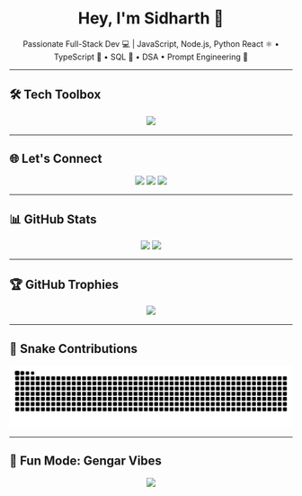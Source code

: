<h1 align="center">Hey, I'm Sidharth 👋</h1>
<p align="center">
  Passionate Full-Stack Dev 💻 | JavaScript, Node.js, Python  
  React ⚛️ • TypeScript 💙 • SQL 🧠 • DSA • Prompt Engineering 🤖  
</p>

---

## 🛠️ Tech Toolbox

<p align="center">
  <img src="https://skillicons.dev/icons?i=js,ts,py,nodejs,react,express,html,css,git,github,linux,vscode,mongodb,postgres" />
</p>

---

## 🌐 Let's Connect

<p align="center">
  <a href="https://t.me/im_x_slayer"><img src="https://img.shields.io/badge/Telegram-2CA5E0?style=for-the-badge&logo=telegram&logoColor=white" /></a>
  <a href="https://discord.gg/sidhart_h69"><img src="https://img.shields.io/badge/Discord-5865F2?style=for-the-badge&logo=discord&logoColor=white" /></a>
  <a href="https://www.instagram.com/sidhart_h69"><img src="https://img.shields.io/badge/Instagram-E4405F?style=for-the-badge&logo=instagram&logoColor=white" /></a>
</p>

---

## 📊 GitHub Stats

<p align="center">
  <img src="https://github-readme-stats.vercel.app/api?username=SIDDHU123M&show_icons=true&theme=transparent&hide_border=true" width="48%" />
  <img src="https://github-readme-stats.vercel.app/api/top-langs/?username=SIDDHU123M&layout=compact&theme=transparent&hide_border=true" width="48%" />
</p>

---

## 🏆 GitHub Trophies

<p align="center">
  <img src="https://github-profile-trophy.vercel.app/?username=SIDDHU123M&theme=gruvbox&no-bg=true&no-frame=true&margin-w=10" />
</p>

---

## 🐍 Snake Contributions

<picture>
  <source media="(prefers-color-scheme: dark)" srcset="https://raw.githubusercontent.com/SIDDHU123M/SIDDHU123M/output/github-contribution-grid-snake-dark.svg" />
  <img alt="Snake animation" src="https://raw.githubusercontent.com/SIDDHU123M/SIDDHU123M/output/github-contribution-grid-snake.svg" />
</picture>

---

## 🎯 Fun Mode: Gengar Vibes

<p align="center">
  <img src="https://media.tenor.com/kJuDMXGW8awAAAAi/pokemon-gengar.gif" width="200px" />
</p>
